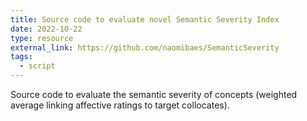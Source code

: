 ```yaml
---
title: Source code to evaluate novel Semantic Severity Index
date: 2022-10-22
type: resource
external_link: https://github.com/naomibaes/SemanticSeverity
tags:
  - script
---
```


Source code to evaluate the semantic severity of concepts (weighted average linking affective ratings to target collocates).

<!--more-->
